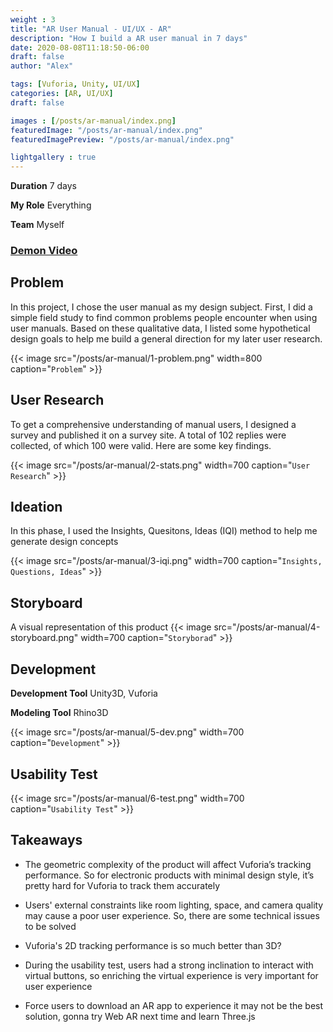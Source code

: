 ```yaml
---
weight : 3
title: "AR User Manual - UI/UX - AR"
description: "How I build a AR user manual in 7 days"
date: 2020-08-08T11:18:50-06:00
draft: false
author: "Alex"

tags: [Vuforia, Unity, UI/UX]
categories: [AR, UI/UX]
draft: false 

images : [/posts/ar-manual/index.png]
featuredImage: "/posts/ar-manual/index.png"
featuredImagePreview: "/posts/ar-manual/index.png"

lightgallery : true
---
```


<!--more-->
**Duration** 7 days

**My Role** Everything

**Team** Myself
### [Demon Video](https://www.youtube.com/watch?v=OSb187lFrDY&ab_channel=JilieZeng )

## Problem 

In this project, I chose the user manual as my design subject. First, I did a simple field study to find common problems people encounter when using user manuals. Based on these qualitative data, I listed some hypothetical design goals to help me build a general direction for my later user research.

{{< image src="/posts/ar-manual/1-problem.png" width=800 caption="`Problem`" >}}

## User Research

To get a comprehensive understanding of manual users, I designed a survey and published it on a survey site. A total of 102 replies were collected, of which 100 were valid. Here are some key findings.

{{< image src="/posts/ar-manual/2-stats.png" width=700 caption="`User Research`" >}}

## Ideation

In this phase, I used the Insights, Quesitons, Ideas (IQI) method to help me generate design concepts 

{{< image src="/posts/ar-manual/3-iqi.png" width=700 caption="`Insights, Questions, Ideas`" >}}

## Storyboard
A visual representation of this product
{{< image src="/posts/ar-manual/4-storyboard.png" width=700 caption="`Storyborad`" >}}

## Development

**Development Tool** Unity3D, Vuforia  

**Modeling Tool** Rhino3D

{{< image src="/posts/ar-manual/5-dev.png" width=700 caption="`Development`" >}}


## Usability Test

{{< image src="/posts/ar-manual/6-test.png" width=700 caption="`Usability Test`" >}}

## Takeaways

* The geometric complexity of the product will affect Vuforia’s tracking performance. So for electronic products with minimal design style, it’s pretty hard for Vuforia to track them accurately

* Users' external constraints like room lighting, space, and camera quality may cause a poor user experience. So, there are some technical issues to be solved
  
* Vuforia's 2D tracking performance is so much better than 3D?

* During the usability test, users had a strong inclination to interact with virtual buttons, so enriching the virtual experience is very important for user experience

* Force users to download an AR app to experience it may not be the best solution, gonna try Web AR next time and learn Three.js